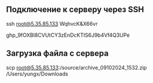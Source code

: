 ## Подключение к серверу через SSH
ssh root@5.35.85.133
WqhvcK&X66vr



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
## Загрузка файла с сервера

scp root@5.35.85.133:/source/archive_09102024_1532.zip /Users/yungx/Downloads
